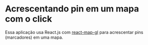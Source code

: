 # Acrescentando pin em um mapa com o click

Essa aplicação usa React.js com [react-map-gl](https://yarnpkg.com/pt-BR/package/react-map-gl) para acrescentar pins (marcadores) em uma mapa.